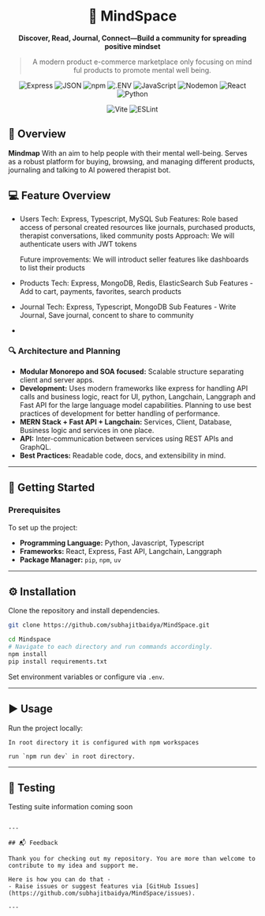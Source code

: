<div align="center">

# 🌿 MindSpace

**Discover, Read, Journal, Connect—Build a community for spreading positive mindset**

> A modern product e-commerce marketplace only focusing on mind ful products to promote mental well being.

![Express](https://img.shields.io/badge/-Express-black?logo=express&logoColor=white)
![JSON](https://img.shields.io/badge/-JSON-black?logo=json&logoColor=white)
![npm](https://img.shields.io/badge/-npm-CB3837?logo=npm&logoColor=white)
![.ENV](https://img.shields.io/badge/-.ENV-yellow?logo=dotenv&logoColor=black)
![JavaScript](https://img.shields.io/badge/-JavaScript-F7DF1E?logo=javascript&logoColor=black)
![Nodemon](https://img.shields.io/badge/-Nodemon-3C873A?logo=nodemon&logoColor=white)
![React](https://img.shields.io/badge/-React-61DAFB?logo=react&logoColor=black)
![Python](https://img.shields.io/badge/-Python-3776AB?logo=python&logoColor=white)

![Vite](https://img.shields.io/badge/-Vite-646CFF?logo=vite&logoColor=white)
![ESLint](https://img.shields.io/badge/-ESLint-4B32C3?logo=eslint&logoColor=white)

</div>

## 📖 Overview

**Mindmap** With an aim to help people with their mental well-being. Serves as a robust platform for buying, browsing, and managing different products, journaling and talking to AI powered therapist bot.

## 💻 Feature Overview

- Users
  Tech: Express, Typescript, MySQL
  Sub Features: Role based access of personal created resources like journals, purchased products, therapist conversations, liked community posts
  Approach: We will authenticate users with JWT tokens

  Future improvements: We will introduct seller features like dashboards to list their products

- Products
  Tech: Express, MongoDB, Redis, ElasticSearch
  Sub Features - Add to cart, payments, favorites, search products

- Journal
  Tech: Express, Typescript, MongoDB
  Sub Features - Write Journal, Save journal, concent to share to community

-

### 🔍 Architecture and Planning

- **Modular Monorepo and SOA focused:** Scalable structure separating client and server apps.
- **Development:** Uses modern frameworks like express for handling API calls and business logic, react for UI, python, Langchain, Langgraph and Fast API for the large language model capabilities.
  Planning to use best practices of development for better handling of performance.
- **MERN Stack + Fast API + Langchain:** Services, Client, Database, Business logic and services in one place.
- **API:** Inter-communication between services using REST APIs and GraphQL.
- **Best Practices:** Readable code, docs, and extensibility in mind.

---

## 🚀 Getting Started

### Prerequisites

To set up the project:

- **Programming Language:** Python, Javascript, Typescript
- **Frameworks:** React, Express, Fast API, Langchain, Langgraph
- **Package Manager:** `pip`, `npm`, `uv`

---

## ⚙️ Installation

Clone the repository and install dependencies.

```bash
git clone https://github.com/subhajitbaidya/MindSpace.git
```

```bash
cd Mindspace
# Navigate to each directory and run commands accordingly.
npm install
pip install requirements.txt
```

Set environment variables or configure via `.env`.

---

## ▶️ Usage

Run the project locally:

```
In root directory it is configured with npm workspaces

run `npm run dev` in root directory.

```

---

## 🧪 Testing

Testing suite information coming soon

```

---

## 📬 Feedback

Thank you for checking out my repository. You are more than welcome to contribute to my idea and support me.

Here is how you can do that -
- Raise issues or suggest features via [GitHub Issues](https://github.com/subhajitbaidya/MindSpace/issues).

---
```
